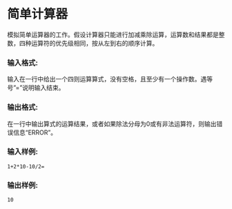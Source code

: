 # 简单计算器
模拟简单运算器的工作。假设计算器只能进行加减乘除运算，运算数和结果都是整数，四种运算符的优先级相同，按从左到右的顺序计算。

### 输入格式:
输入在一行中给出一个四则运算算式，没有空格，且至少有一个操作数。遇等号”=”说明输入结束。

### 输出格式:
在一行中输出算式的运算结果，或者如果除法分母为0或有非法运算符，则输出错误信息“ERROR”。

### 输入样例:
```
1+2*10-10/2=
```
### 输出样例:
```
10
```